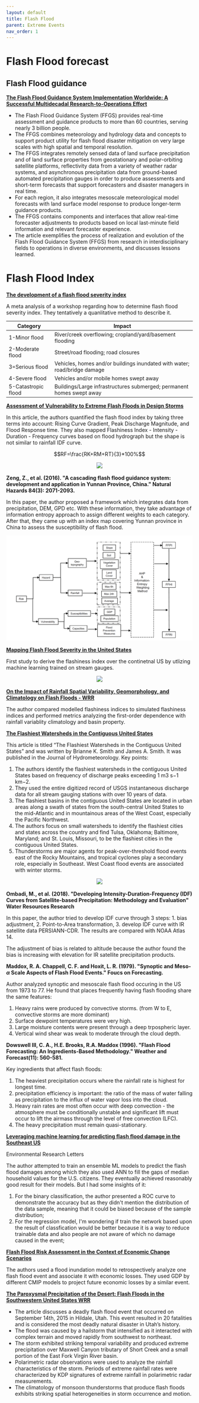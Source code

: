 ```yaml
---
layout: default
title: Flash Flood
parent: Extreme Events
nav_order: 1
---
```


# Flash Flood forecast

## Flash Flood guidance

__[The Flash Flood Guidance System Implementation Worldwide: A Successful Multidecadal Research-to-Operations Effort](https://journals.ametsoc.org/view/journals/bams/103/3/BAMS-D-20-0241.1.xml)__

* The Flash Flood Guidance System (FFGS) provides real-time assessment and guidance products to more than 60 countries, serving nearly 3 billion people.
* The FFGS combines meteorology and hydrology data and concepts to support product utility for flash flood disaster mitigation on very large scales with high spatial and temporal resolution.
* The FFGS integrates remotely sensed data of land surface precipitation and of land surface properties from geostationary and polar-orbiting satellite platforms, reflectivity data from a variety of weather radar systems, and asynchronous precipitation data from ground-based automated precipitation gauges in order to produce assessments and short-term forecasts that support forecasters and disaster managers in real time.
* For each region, it also integrates mesoscale meteorological model forecasts with land surface model response to produce longer-term guidance products.
* The FFGS contains components and interfaces that allow real-time forecaster adjustments to products based on local last-minute field information and relevant forecaster experience.
* The article exemplifies the process of realization and evolution of the Flash Flood Guidance System (FFGS) from research in interdisciplinary fields to operations in diverse environments, and discusses lessons learned.

# Flash Flood Index

__[The development of a flash flood severity index](https://www.sciencedirect.com/science/article/pii/S002216941630186X)__

A meta analysis of a workshop regarding how to determine flash flood severity index. They tentatively a quanlitative method to describe it. 

|Category|Impact|
|--------|------|
|1-Minor flood|River/creek overflowing; cropland/yard/basement flooding|
|2-Moderate flood|	Street/road flooding; road closures|
|3=Serious flood|Vehicles, homes and/or buildings inundated with water; road/bridge damage|
|4-Severe flood|Vehicles and/or mobile homes swept away|
|5-Catastropic flood|Buildings/Large infrastructures submerged; permanent homes swept away|

__[Assessment of Vulnerability to Extreme Flash Floods in Design Storms](https://www.ncbi.nlm.nih.gov/pmc/articles/PMC3155336/)__

In this article, the authors quantified the flash flood index by taking three terms into account: Rising Curve Gradient, Peak Discharge Magnitude, and Flood Response time. They also mapped Flashiness Index - Intensity - Duration - Frequency curves based on flood hydrograph but the shape is not similar to rainfall IDF curve.

$$RF=\frac{RK+RM+RT}{3}*100%$$

<p align="center">
  <img src="https://www.ncbi.nlm.nih.gov/corecgi/tileshop/tileshop.fcgi?p=PMC3&id=660144&s=26&r=1&c=5">
</p>

__Zeng, Z., et al. (2016). "A cascading flash flood guidance system: development and application in Yunnan Province, China." Natural Hazards 84(3): 2071-2093.__

In this paper, the author proposed a framework which integrates data from precipitation, DEM, GPD etc. With these information, they take advantage of information entropy approach to assign different weights to each category. After that, they came up with an index map covering Yunnan province in China to assess the susceptibility of flash flood.



<img src="../../src/flashflood_Framework.png"> 

__[Mapping Flash Flood Severity in the United States](https://journals.ametsoc.org/view/journals/hydr/18/2/jhm-d-16-0082_1.xml)__

First study to derive the flashiness index over the continetnal US by utlizing machine learning trained on stream gauges.

<p align="center">
  <img src="https://journals.ametsoc.org/view/journals/hydr/18/2/images/full-jhm-d-16-0082_1-f7.jpg">
</p>


__[On the Impact of Rainfall Spatial Variability, Geomorphology, and Climatology on Flash Floods - WRR](https://agupubs.onlinelibrary.wiley.com/doi/10.1029/2020WR029124)__

The author compared modelled flashiness indices to simulated flashiness indices and performed metrics analyzing the first-order dependence with rainfall variablity climatology and basin property.

__[The Flashiest Watersheds in the Contiguous United States](https://journals.ametsoc.org/view/journals/hydr/16/6/jhm-d-14-0217_1.xml#bib20)__

This article is titled “The Flashiest Watersheds in the Contiguous United States” and was written by Brianne K. Smith and James A. Smith. It was published in the Journal of Hydrometeorology. Key points:

1. The authors identify the flashiest watersheds in the contiguous United States based on frequency of discharge peaks exceeding 1 m3 s−1 km−2.
2. They used the entire digitized record of USGS instantaneous discharge data for all stream gauging stations with over 10 years of data.
3. The flashiest basins in the contiguous United States are located in urban areas along a swath of states from the south-central United States to the mid-Atlantic and in mountainous areas of the West Coast, especially the Pacific Northwest.
4. The authors focus on small watersheds to identify the flashiest cities and states across the country and find Tulsa, Oklahoma; Baltimore, Maryland; and St. Louis, Missouri, to be the flashiest cities in the contiguous United States.
5. Thunderstorms are major agents for peak-over-threshold flood events east of the Rocky Mountains, and tropical cyclones play a secondary role, especially in Southeast. West Coast flood events are associated with winter storms.

<p align="center">
  <img src="https://journals.ametsoc.org/view/journals/hydr/16/6/images/full-jhm-d-14-0217_1-f2.jpg">
</p>


__Ombadi, M., et al. (2018). "Developing Intensity-Duration-Frequency (IDF) Curves from Satellite-based Precipitation: Methodology and Evaluation" Water Resources Research__

In this paper, the author tried to develop IDF curve through 3 steps: 1. bias adjustment, 2. Point-to-Area transformation, 3. develop IDF curve with IR satellite data PERSIANN-CDR. The results are compared with NOAA Atlas 14.

The adjustment of bias is related to altitude because the author found the bias is increasing with elevation for IR satellite precipitation products.

__Maddox, R. A. Chappell, C. F. and Hoxit, L. R. (1979). "Synoptic and Meso-$\alpha$ Scale Aspects of Flash Flood Events." Foucs on Forecasting.__

Author analyzed synoptic and mesoscale flash flood occuring in the US from 1973 to 77. He found that places frequently having flash flooding share the same features:
1. Heavy rains were produced by convective storms. (from W to E, convective storms are more dominant)
2. Surface dewpoint temperatures were very high.
3. Large moisture contents were present through a deep trpospheric layer.
4. Vertical wind shear was weak to moderate through the cloud depth.

__Dowswell III, C. A., H.E. Brooks, R.A. Maddox (1996). "Flash Flood Forecasting: An Ingredients-Based Methodology." Weather and Forecast(11): 560-581.__

Key ingredients that affect flash floods:
1. The heaviest precipitation occurs where the rainfall rate is highest for longest time.
2. precipitation efficiency is important: the ratio of the mass of water falling as precipitation to the influx of water vapor loss into the cloud.
3. Heavy rain rates are most often occur with deep convection - the atmosphere must be conditionally unstable and significant lift must occur to lift the airmass through the level of free convection (LFC).
4. The heavy precipitation must remain quasi-stationary.

__[Leveraging machine learning for predicting flash flood damage in the Southeast US](https://iopscience.iop.org/article/10.1088/1748-9326/ab6edd/meta)__

Environmental Research Letters


The author attempted to train an ensemble ML models to predict the flash flood damages among which they also used ANN to fill the gaps of median household values for the U.S. citizens. They eventually achieved reasonably good result for their models. But I had some insights of it:
1. For the binary classification, the author presented a ROC curve to demonstrate the accuracy but as they didn't mention the distribution of the data sample, meaning that it could be biased because of the sample distribution;
2. For the regression model, I'm wondering if train the network based upon the result of classfication would be better because it is a way to reduce trainable data and also people are not aware of which no damage caused in the event;

  


__[Flash Flood Risk Assessment in the Context of Economic Change Scenarios](https://journals.ametsoc.org/view/journals/wcas/15/1/WCAS-D-21-0141.1.xml)__


The authors used a flood inundation model to retrospectively analyze one flash flood event and associate it with economic losses. They used GDP by different CMIP models to project future economic losses by a similar event.


__[The Paroxysmal Precipitation of the Desert: Flash Floods in the Southwestern United States WRR](https://agupubs.onlinelibrary.wiley.com/doi/full/10.1029/2019WR025480)__

* The article discusses a deadly flash flood event that occurred on September 14th, 2015 in Hildale, Utah. This event resulted in 20 fatalities and is considered the most deadly natural disaster in Utah’s history.
* The flood was caused by a hailstorm that intensified as it interacted with complex terrain and moved rapidly from southwest to northeast.
* The storm exhibited striking temporal variability and produced extreme precipitation over Maxwell Canyon tributary of Short Creek and a small portion of the East Fork Virgin River basin.
* Polarimetric radar observations were used to analyze the rainfall characteristics of the storm. Periods of extreme rainfall rates were characterized by KDP signatures of extreme rainfall in polarimetric radar measurements.
* The climatology of monsoon thunderstorms that produce flash floods exhibits striking spatial heterogeneities in storm occurrence and motion.
